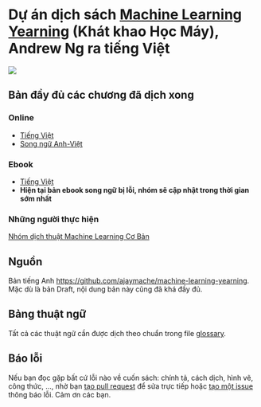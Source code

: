# Dự án dịch sách [Machine Learning Yearning](https://www.deeplearning.ai/machine-learning-yearning/) (Khát khao Học Máy), Andrew Ng ra tiếng Việt

![](./book_cover.png)


## Bản đầy đủ các chương đã dịch xong

### Online
* [Tiếng Việt](./chapters/book_vn.md)
* [Song ngữ Anh-Việt](./chapters/book_en_vn.md)

### Ebook
* [Tiếng Việt](./chapters/book_mly_with_cover_vn.pdf)
* **Hiện tại bản ebook song ngữ bị lỗi, nhóm sẽ cập nhật trong thời gian sớm nhất**

### Những người thực hiện
[Nhóm dịch thuật Machine Learning Cơ Bản](https://github.com/aivivn/Machine-Learning-Yearning-Vietnamese-Translation/graphs/contributors)

## Nguồn
Bản tiếng Anh https://github.com/ajaymache/machine-learning-yearning. Mặc dù là bản Draft, nội dung bản này cũng đã khá đầy đủ.

## Bảng thuật ngữ
Tất cả các thuật ngữ cần được dịch theo chuẩn trong file [glossary](glossary.md).

## Báo lỗi
Nếu bạn đọc gặp bất cứ lỗi nào về cuốn sách: chính tả, cách dịch, hình vẽ, công thức, ..., nhờ bạn [tạo pull request](https://github.com/aivivn/Machine-Learning-Yearning-Vietnamese-Translation/pulls) để sửa trực tiếp hoặc [tạo một issue](https://github.com/aivivn/Machine-Learning-Yearning-Vietnamese-Translation/issues) thông báo lỗi. Cảm ơn các bạn.
